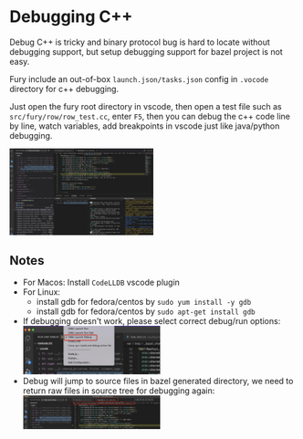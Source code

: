 # Debugging C++

Debug C++ is tricky and binary protocol bug is hard to locate without debugging support, but setup 
debugging support for bazel project is not easy.

Fury include an out-of-box `launch.json/tasks.json` config in `.vocode` directory for c++ debugging.

Just open the fury root directory in vscode, then open a test file such as `src/fury/row/row_test.cc`,
enter `F5`, then you can debug the c++ code line by line, watch variables, add breakpoints in vscode just like 
java/python debugging.

<img src="images/vscode_debug_fury.jpg" alt="Fury Debugging Example" width="50%" height="50%" />

## Notes

- For Macos: Install `CodeLLDB` vscode plugin
- For Linux: 
  - install gdb for fedora/centos by `sudo yum install -y gdb`
  - install gdb for fedora/centos by `sudo apt-get install gdb`
- If debugging doesn't work, please select correct debug/run options: 
  <img src="images/vscode_select_debug_run.png" alt="select correct debug/run options" width="50%" height="50%" />
- Debug will jump to source files in bazel generated directory, we need to return raw files in source tree 
for debugging again: <img src="images/jmp_generate_file.png" alt="jump to generated files" width="50%" height="50%" />
